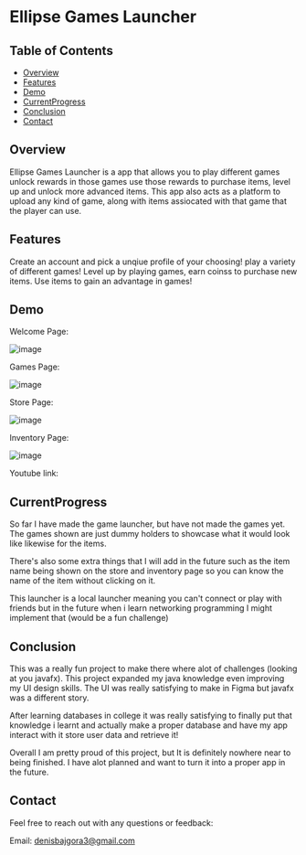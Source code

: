 # Ellipse Games Launcher

## Table of Contents

- [Overview](#overview)
- [Features](#features)
- [Demo](#demo)
- [CurrentProgress](#currentprogress)
- [Conclusion](#conclusion)
- [Contact](#contact)

## Overview

Ellipse Games Launcher is a app that allows you to play different games unlock rewards in those games use those rewards to purchase items, level up and unlock more advanced items. This app also acts as a platform to upload any kind of game, along with items assiocated with that game that the player
can use.

## Features
Create an account and pick a unqiue profile of your choosing!
play a variety of different games!
Level up by playing games, earn coinss to purchase new items.
Use items to gain an advantage in games! 

## Demo

Welcome Page:

![image](https://github.com/user-attachments/assets/dc4eddd2-0bf8-4e82-bd65-726e4beba42c)

Games Page:

![image](https://github.com/user-attachments/assets/5e32d872-a437-486d-a194-8eaf9c03a8b6)

Store Page:

![image](https://github.com/user-attachments/assets/61db2cf7-700e-43d5-9041-b0045b89e1f9)

Inventory Page:

![image](https://github.com/user-attachments/assets/f8b995ae-9c4a-4465-b16c-2eafe2164eb0)

Youtube link: 

## CurrentProgress

So far I have made the game launcher, but have not made the games yet. The games shown are just dummy holders to showcase what it would look like likewise for the items. 

There's also some extra things that I will add in the future such as the item name being shown on the store and inventory page so you can know the name of the item without clicking on it. 

This launcher is a local launcher meaning you can't connect or play with friends but in the future when i learn networking programming I might implement that (would be a fun challenge)

## Conclusion 
This was a really fun project to make there where alot of challenges (looking at you javafx). This project expanded my java knowledge even improving my UI design skills. The UI was really satisfying to make in Figma but javafx was a different story. 

After learning databases in college it was really satisfying to finally put that knowledge i learnt and actually make a proper database and have my app interact with it store user data and retrieve it! 

Overall I am pretty proud of this project, but It is definitely nowhere near to being finished. I have alot planned and want to turn it into a proper app in the future. 

## Contact 

Feel free to reach out with any questions or feedback:

Email: denisbajgora3@gmail.com



